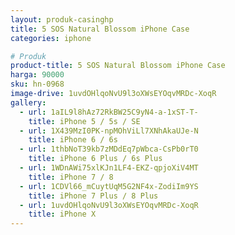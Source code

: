 ```yaml
---
layout: produk-casinghp
title: 5 SOS Natural Blossom iPhone Case
categories: iphone

# Produk
product-title: 5 SOS Natural Blossom iPhone Case
harga: 90000
sku: hn-0968
image-drive: 1uvdOHlqoNvU9l3oXWsEYOqvMRDc-XoqR
gallery:
  - url: 1aIL9l8hAz72RkBW25C9yN4-a-1xST-T-
    title: iPhone 5 / 5s / SE
  - url: 1X439MzI0PK-npMOhViLl7XNhAkaUJe-N
    title: iPhone 6 / 6s
  - url: 1thbNoT39kb7zMDdEq7pWbca-CsPb0rT0
    title: iPhone 6 Plus / 6s Plus
  - url: 1WDnAWi75xlKJn1LF4-EKZ-qpjoXiV4MT
    title: iPhone 7 / 8
  - url: 1CDVl66_mCuytUqM5G2NF4x-ZodiIm9YS
    title: iPhone 7 Plus / 8 Plus
  - url: 1uvdOHlqoNvU9l3oXWsEYOqvMRDc-XoqR
    title: iPhone X
---
```

